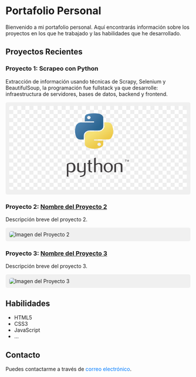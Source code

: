 # Portafolio Personal

Bienvenido a mi portafolio personal. Aquí encontrarás información sobre los proyectos en los que he trabajado y las habilidades que he desarrollado.

## Proyectos Recientes

### Proyecto 1: Scrapeo con Python
Extracción de información usando técnicas de Scrapy, Selenium y BeautifulSoup, la programación fue fullstack ya que desarrolle: infraestructura de servidores, bases de datos, backend y frontend.

<div style="background-color: #f0f0f0; padding: 10px; border-radius: 5px; margin-bottom: 20px;">
  <img src="images/python.png" alt="Imagen del Proyecto 1" style="max-width: 100%; border-radius: 5px;">
</div>

### Proyecto 2: [Nombre del Proyecto 2](enlace_al_proyecto2)
Descripción breve del proyecto 2.

<div style="background-color: #f0f0f0; padding: 10px; border-radius: 5px; margin-bottom: 20px;">
  <img src="enlace_a_la_imagen2" alt="Imagen del Proyecto 2" style="max-width: 100%; border-radius: 5px;">
</div>

### Proyecto 3: [Nombre del Proyecto 3](enlace_al_proyecto3)
Descripción breve del proyecto 3.

<div style="background-color: #f0f0f0; padding: 10px; border-radius: 5px; margin-bottom: 20px;">
  <img src="enlace_a_la_imagen3" alt="Imagen del Proyecto 3" style="max-width: 100%; border-radius: 5px;">
</div>

## Habilidades

- HTML5
- CSS3
- JavaScript
- ...

## Contacto

Puedes contactarme a través de <a href="mailto:stevezappstudio@gmail.com" style="color: #007bff; text-decoration: none;">correo electrónico</a>.



